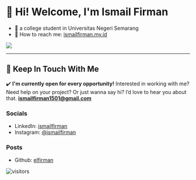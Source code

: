 
# 👋 Hi! Welcome, I'm Ismail Firman
- 👋 a college student in Universitas Negeri Semarang
- 💌 How to reach me: [ismailfirman.my.id](https://ismailfirman.my.id)

![](https://github-readme-stats.vercel.app/api?username=elfirman&show_icons=true&count_private=true&include_all_commits=true&hide_title=true&bg_color=57A773&title_color=FFFFFF&text_color=FFFFFF&icon_color=98D44B)

---
## 💌 Keep In Touch With Me

✔️ **I'm currently open for every opportunity!**
Interested in working with me? Need help on your project? Or just wanna say hi? I’d love to hear you about that.
**ismailfirman1501@gmail.com**

### Socials
- LinkedIn: [ismailfirman](http://linkedin.com/in/ismailfirman)
- Instagram: [@ismailfirman](http://instagram.com/ismailfirman)

### Posts
- Github: [elfirman](http://github.com/elfirman)

![visitors](https://visitor-badge.glitch.me/badge?page_id=elfirman/elfirman)

